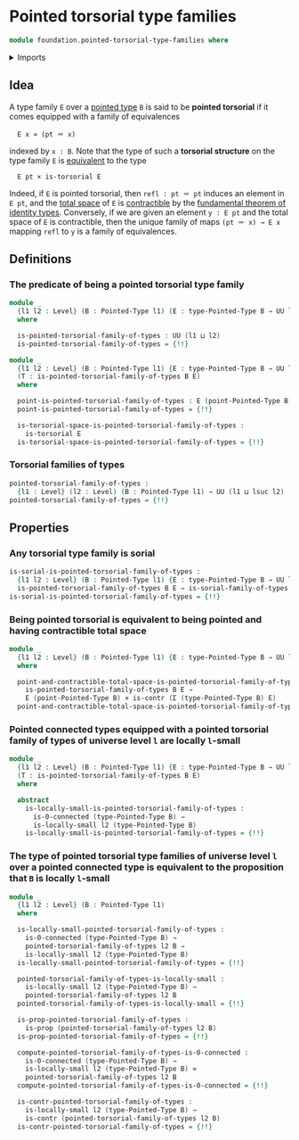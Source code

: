 # Pointed torsorial type families

```agda
module foundation.pointed-torsorial-type-families where
```

<details><summary>Imports</summary>

```agda
open import foundation.0-connected-types
open import foundation.dependent-pair-types
open import foundation.equivalences
open import foundation.fundamental-theorem-of-identity-types
open import foundation.locally-small-types
open import foundation.logical-equivalences
open import foundation.propositional-truncations
open import foundation.sorial-type-families
open import foundation.transport-along-identifications
open import foundation.type-theoretic-principle-of-choice
open import foundation.universe-levels

open import foundation-core.cartesian-product-types
open import foundation-core.contractible-types
open import foundation-core.functoriality-dependent-pair-types
open import foundation-core.identity-types
open import foundation-core.propositions
open import foundation-core.small-types
open import foundation-core.torsorial-type-families

open import structured-types.pointed-types
```

</details>

## Idea

A type family `E` over a [pointed type](structured-types.pointed-types.md) `B`
is said to be **pointed torsorial** if it comes equipped with a family of
equivalences

```text
  E x ≃ (pt ＝ x)
```

indexed by `x : B`. Note that the type of such a **torsorial structure** on the
type family `E` is [equivalent](foundation-core.equivalences.md) to the type

```text
  E pt × is-torsorial E
```

Indeed, if `E` is pointed torsorial, then `refl : pt ＝ pt` induces an element
in `E pt`, and the [total space](foundation.dependent-pair-types.md) of `E` is
[contractible](foundation.contractible-types.md) by the
[fundamental theorem of identity types](foundation.fundamental-theorem-of-identity-types.md).
Conversely, if we are given an element `y : E pt` and the total space of `E` is
contractible, then the unique family of maps `(pt ＝ x) → E x` mapping `refl` to
`y` is a family of equivalences.

## Definitions

### The predicate of being a pointed torsorial type family

```agda
module _
  {l1 l2 : Level} (B : Pointed-Type l1) (E : type-Pointed-Type B → UU l2)
  where

  is-pointed-torsorial-family-of-types : UU (l1 ⊔ l2)
  is-pointed-torsorial-family-of-types = {!!}

module _
  {l1 l2 : Level} (B : Pointed-Type l1) {E : type-Pointed-Type B → UU l2}
  (T : is-pointed-torsorial-family-of-types B E)
  where

  point-is-pointed-torsorial-family-of-types : E (point-Pointed-Type B)
  point-is-pointed-torsorial-family-of-types = {!!}

  is-torsorial-space-is-pointed-torsorial-family-of-types :
    is-torsorial E
  is-torsorial-space-is-pointed-torsorial-family-of-types = {!!}
```

### Torsorial families of types

```agda
pointed-torsorial-family-of-types :
  {l1 : Level} (l2 : Level) (B : Pointed-Type l1) → UU (l1 ⊔ lsuc l2)
pointed-torsorial-family-of-types = {!!}
```

## Properties

### Any torsorial type family is sorial

```agda
is-sorial-is-pointed-torsorial-family-of-types :
  {l1 l2 : Level} (B : Pointed-Type l1) {E : type-Pointed-Type B → UU l2} →
  is-pointed-torsorial-family-of-types B E → is-sorial-family-of-types B E
is-sorial-is-pointed-torsorial-family-of-types = {!!}
```

### Being pointed torsorial is equivalent to being pointed and having contractible total space

```agda
module _
  {l1 l2 : Level} (B : Pointed-Type l1) {E : type-Pointed-Type B → UU l2}
  where

  point-and-contractible-total-space-is-pointed-torsorial-family-of-types :
    is-pointed-torsorial-family-of-types B E →
    E (point-Pointed-Type B) × is-contr (Σ (type-Pointed-Type B) E)
  point-and-contractible-total-space-is-pointed-torsorial-family-of-types = {!!}
```

### Pointed connected types equipped with a pointed torsorial family of types of universe level `l` are locally `l`-small

```agda
module _
  {l1 l2 : Level} (B : Pointed-Type l1) {E : type-Pointed-Type B → UU l2}
  (T : is-pointed-torsorial-family-of-types B E)
  where

  abstract
    is-locally-small-is-pointed-torsorial-family-of-types :
      is-0-connected (type-Pointed-Type B) →
      is-locally-small l2 (type-Pointed-Type B)
    is-locally-small-is-pointed-torsorial-family-of-types = {!!}
```

### The type of pointed torsorial type families of universe level `l` over a pointed connected type is equivalent to the proposition that `B` is locally `l`-small

```agda
module _
  {l1 l2 : Level} (B : Pointed-Type l1)
  where

  is-locally-small-pointed-torsorial-family-of-types :
    is-0-connected (type-Pointed-Type B) →
    pointed-torsorial-family-of-types l2 B →
    is-locally-small l2 (type-Pointed-Type B)
  is-locally-small-pointed-torsorial-family-of-types = {!!}

  pointed-torsorial-family-of-types-is-locally-small :
    is-locally-small l2 (type-Pointed-Type B) →
    pointed-torsorial-family-of-types l2 B
  pointed-torsorial-family-of-types-is-locally-small = {!!}

  is-prop-pointed-torsorial-family-of-types :
    is-prop (pointed-torsorial-family-of-types l2 B)
  is-prop-pointed-torsorial-family-of-types = {!!}

  compute-pointed-torsorial-family-of-types-is-0-connected :
    is-0-connected (type-Pointed-Type B) →
    is-locally-small l2 (type-Pointed-Type B) ≃
    pointed-torsorial-family-of-types l2 B
  compute-pointed-torsorial-family-of-types-is-0-connected = {!!}

  is-contr-pointed-torsorial-family-of-types :
    is-locally-small l2 (type-Pointed-Type B) →
    is-contr (pointed-torsorial-family-of-types l2 B)
  is-contr-pointed-torsorial-family-of-types = {!!}
```
